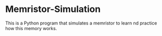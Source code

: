 # Memristor-Simulation
This is a Python program that simulates a memristor to learn nd practice how this memory works.
